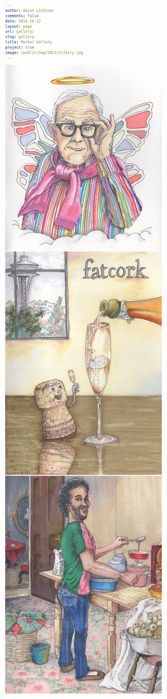 ```yaml
---
author: Aaron Lichtner
comments: false
date: 2014-10-12 
layout: page
url: gallery/
slug: gallery
title: Marker Gallery
project: true
image: /public/img/2023/3/fairy.jpg
---
```


![My favorite Fairy!](/public/img/2023/3/fairy.jpg) 
![Fatcork Marker](/public/img/2023/3/fatcork.jpg) 
![What a snack!](/public/img/2023/3/snack.jpg) 
